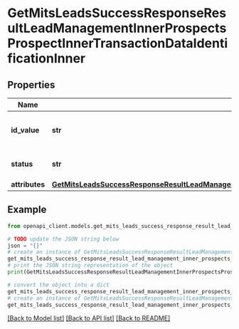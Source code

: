 # GetMitsLeadsSuccessResponseResultLeadManagementInnerProspectsProspectInnerTransactionDataIdentificationInner


## Properties

Name | Type | Description | Notes
------------ | ------------- | ------------- | -------------
**id_value** | **str** | The unique identifier for the transaction. | [optional] 
**status** | **str** | The status of the transaction. | [optional] 
**attributes** | [**GetMitsLeadsSuccessResponseResultLeadManagementInnerProspectsProspectInnerTransactionDataIdentificationInnerAttributes**](GetMitsLeadsSuccessResponseResultLeadManagementInnerProspectsProspectInnerTransactionDataIdentificationInnerAttributes.md) |  | [optional] 

## Example

```python
from openapi_client.models.get_mits_leads_success_response_result_lead_management_inner_prospects_prospect_inner_transaction_data_identification_inner import GetMitsLeadsSuccessResponseResultLeadManagementInnerProspectsProspectInnerTransactionDataIdentificationInner

# TODO update the JSON string below
json = "{}"
# create an instance of GetMitsLeadsSuccessResponseResultLeadManagementInnerProspectsProspectInnerTransactionDataIdentificationInner from a JSON string
get_mits_leads_success_response_result_lead_management_inner_prospects_prospect_inner_transaction_data_identification_inner_instance = GetMitsLeadsSuccessResponseResultLeadManagementInnerProspectsProspectInnerTransactionDataIdentificationInner.from_json(json)
# print the JSON string representation of the object
print(GetMitsLeadsSuccessResponseResultLeadManagementInnerProspectsProspectInnerTransactionDataIdentificationInner.to_json())

# convert the object into a dict
get_mits_leads_success_response_result_lead_management_inner_prospects_prospect_inner_transaction_data_identification_inner_dict = get_mits_leads_success_response_result_lead_management_inner_prospects_prospect_inner_transaction_data_identification_inner_instance.to_dict()
# create an instance of GetMitsLeadsSuccessResponseResultLeadManagementInnerProspectsProspectInnerTransactionDataIdentificationInner from a dict
get_mits_leads_success_response_result_lead_management_inner_prospects_prospect_inner_transaction_data_identification_inner_from_dict = GetMitsLeadsSuccessResponseResultLeadManagementInnerProspectsProspectInnerTransactionDataIdentificationInner.from_dict(get_mits_leads_success_response_result_lead_management_inner_prospects_prospect_inner_transaction_data_identification_inner_dict)
```
[[Back to Model list]](../README.md#documentation-for-models) [[Back to API list]](../README.md#documentation-for-api-endpoints) [[Back to README]](../README.md)


